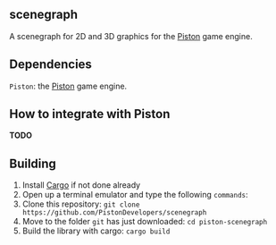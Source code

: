 scenegraph
-----------------
A scenegraph for 2D and 3D graphics for the [Piston](https://github.com/PistonDevelopers/piston) game engine.

Dependencies
------------

`Piston`: the [Piston](https://github.com/PistonDevelopers/piston) game engine.

How to integrate with Piston
----------------------------

**TODO**

Building
--------
1. Install [Cargo](https://github.com/rust-lang/cargo) if not done already
2. Open up a terminal emulator and type the following `commands`:
  1. Clone this repository: `git clone https://github.com/PistonDevelopers/scenegraph`
  2. Move to the folder `git` has just downloaded: `cd piston-scenegraph`
  3. Build the library with cargo: `cargo build`

